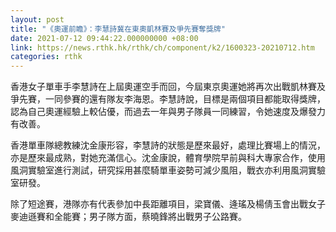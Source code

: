 ```yaml
---
layout: post
title: "《奧運前瞻》：李慧詩冀在東奧凱林賽及爭先賽奪獎牌"
date: 2021-07-12 09:44:22.000000000 +08:00
link: https://news.rthk.hk/rthk/ch/component/k2/1600323-20210712.htm
categories: rthk
---
```


香港女子單車手李慧詩在上屆奧運空手而回，今屆東京奧運她將再次出戰凱林賽及爭先賽，一同參賽的還有隊友李海恩。李慧詩說，目標是兩個項目都能取得獎牌，認為自己奧運經驗上較佔優，而過去一年與男子隊員一同練習，令她速度及爆發力有改善。

香港單車隊總教練沈金康形容，李慧詩的狀態是歷來最好，處理比賽場上的情況，亦是歷來最成熟，對她充滿信心。沈金康說，體育學院早前與科大專家合作，使用風洞實驗室進行測試，研究採用甚麼騎單車姿勢可減少風阻，戰衣亦利用風洞實驗室研發。

除了短途賽，港隊亦有代表參加中長距離項目，梁寶儀、逄瑤及楊倩玉會出戰女子麥迪遜賽和全能賽；男子隊方面，蔡曉鋒將出戰男子公路賽。

